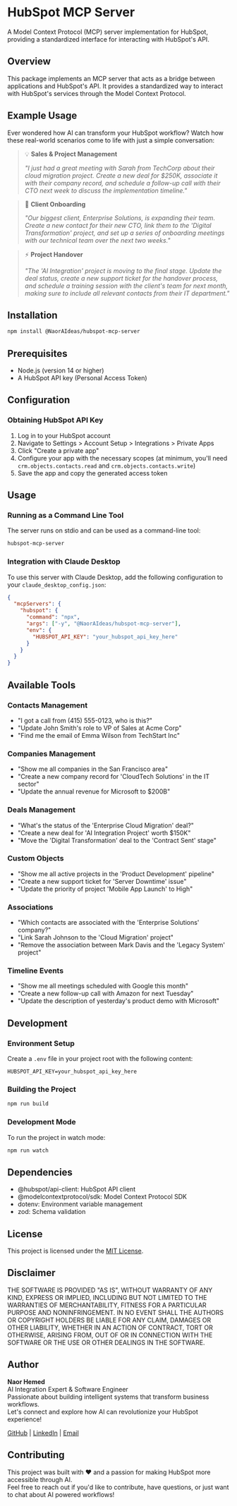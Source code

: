 # HubSpot MCP Server

A Model Context Protocol (MCP) server implementation for HubSpot, providing a standardized interface for interacting with HubSpot's API.

## Overview

This package implements an MCP server that acts as a bridge between applications and HubSpot's API. It provides a standardized way to interact with HubSpot's services through the Model Context Protocol.

## Example Usage

Ever wondered how AI can transform your HubSpot workflow? Watch how these real-world scenarios come to life with just a simple conversation:

> 💡 **Sales & Project Management**
> 
> *"I just had a great meeting with Sarah from TechCorp about their cloud migration project. Create a new deal for $250K, associate it with their company record, and schedule a follow-up call with their CTO next week to discuss the implementation timeline."*

> 🚀 **Client Onboarding**
> 
> *"Our biggest client, Enterprise Solutions, is expanding their team. Create a new contact for their new CTO, link them to the 'Digital Transformation' project, and set up a series of onboarding meetings with our technical team over the next two weeks."*

> ⚡ **Project Handover**
> 
> *"The 'AI Integration' project is moving to the final stage. Update the deal status, create a new support ticket for the handover process, and schedule a training session with the client's team for next month, making sure to include all relevant contacts from their IT department."*

## Installation

```bash
npm install @NaorAIdeas/hubspot-mcp-server
```

## Prerequisites

- Node.js (version 14 or higher)
- A HubSpot API key (Personal Access Token)

## Configuration

### Obtaining HubSpot API Key

1. Log in to your HubSpot account
2. Navigate to Settings > Account Setup > Integrations > Private Apps
3. Click "Create a private app"
4. Configure your app with the necessary scopes (at minimum, you'll need `crm.objects.contacts.read` and `crm.objects.contacts.write`)
5. Save the app and copy the generated access token

## Usage

### Running as a Command Line Tool

The server runs on stdio and can be used as a command-line tool:

```bash
hubspot-mcp-server
```

### Integration with Claude Desktop

To use this server with Claude Desktop, add the following configuration to your `claude_desktop_config.json`:

```json
{
  "mcpServers": {
    "hubspot": {
      "command": "npx",
      "args": ["-y", "@NaorAIdeas/hubspot-mcp-server"],
      "env": {
        "HUBSPOT_API_KEY": "your_hubspot_api_key_here"
      }
    }
  }
}
```

## Available Tools

### Contacts Management
- "I got a call from (415) 555-0123, who is this?"
- "Update John Smith's role to VP of Sales at Acme Corp"
- "Find me the email of Emma Wilson from TechStart Inc"

### Companies Management
- "Show me all companies in the San Francisco area"
- "Create a new company record for 'CloudTech Solutions' in the IT sector"
- "Update the annual revenue for Microsoft to $200B"

### Deals Management
- "What's the status of the 'Enterprise Cloud Migration' deal?"
- "Create a new deal for 'AI Integration Project' worth $150K"
- "Move the 'Digital Transformation' deal to the 'Contract Sent' stage"

### Custom Objects
- "Show me all active projects in the 'Product Development' pipeline"
- "Create a new support ticket for 'Server Downtime' issue"
- "Update the priority of project 'Mobile App Launch' to High"

### Associations
- "Which contacts are associated with the 'Enterprise Solutions' company?"
- "Link Sarah Johnson to the 'Cloud Migration' project"
- "Remove the association between Mark Davis and the 'Legacy System' project"

### Timeline Events
- "Show me all meetings scheduled with Google this month"
- "Create a new follow-up call with Amazon for next Tuesday"
- "Update the description of yesterday's product demo with Microsoft"

## Development

### Environment Setup

Create a `.env` file in your project root with the following content:

```
HUBSPOT_API_KEY=your_hubspot_api_key_here
```

### Building the Project

```bash
npm run build
```

### Development Mode

To run the project in watch mode:

```bash
npm run watch
```

## Dependencies

- @hubspot/api-client: HubSpot API client
- @modelcontextprotocol/sdk: Model Context Protocol SDK
- dotenv: Environment variable management
- zod: Schema validation

## License

This project is licensed under the [MIT License](LICENSE).

## Disclaimer

THE SOFTWARE IS PROVIDED "AS IS", WITHOUT WARRANTY OF ANY KIND, EXPRESS OR IMPLIED, INCLUDING BUT NOT LIMITED TO THE WARRANTIES OF MERCHANTABILITY, FITNESS FOR A PARTICULAR PURPOSE AND NONINFRINGEMENT. IN NO EVENT SHALL THE AUTHORS OR COPYRIGHT HOLDERS BE LIABLE FOR ANY CLAIM, DAMAGES OR OTHER LIABILITY, WHETHER IN AN ACTION OF CONTRACT, TORT OR OTHERWISE, ARISING FROM, OUT OF OR IN CONNECTION WITH THE SOFTWARE OR THE USE OR OTHER DEALINGS IN THE SOFTWARE.

## Author

**Naor Hemed**  
AI Integration Expert & Software Engineer  
Passionate about building intelligent systems that transform business workflows.  
Let's connect and explore how AI can revolutionize your HubSpot experience!  

[GitHub](https://github.com/NaorAIdeas) | [LinkedIn](https://www.linkedin.com/in/naor-hemed) | [Email](mailto:naorhemed@gmail.com)

## Contributing

This project was built with ❤️ and a passion for making HubSpot more accessible through AI.  
Feel free to reach out if you'd like to contribute, have questions, or just want to chat about AI powered workflows!